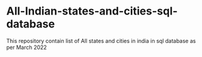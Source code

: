# All-Indian-states-and-cities-sql-database
This repository contain list of All  states and cities in india in sql database as per March 2022

